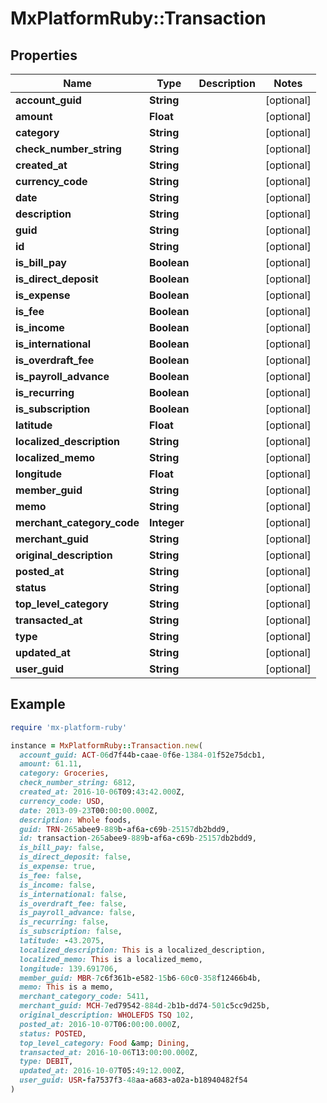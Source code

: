 # MxPlatformRuby::Transaction

## Properties

| Name | Type | Description | Notes |
| ---- | ---- | ----------- | ----- |
| **account_guid** | **String** |  | [optional] |
| **amount** | **Float** |  | [optional] |
| **category** | **String** |  | [optional] |
| **check_number_string** | **String** |  | [optional] |
| **created_at** | **String** |  | [optional] |
| **currency_code** | **String** |  | [optional] |
| **date** | **String** |  | [optional] |
| **description** | **String** |  | [optional] |
| **guid** | **String** |  | [optional] |
| **id** | **String** |  | [optional] |
| **is_bill_pay** | **Boolean** |  | [optional] |
| **is_direct_deposit** | **Boolean** |  | [optional] |
| **is_expense** | **Boolean** |  | [optional] |
| **is_fee** | **Boolean** |  | [optional] |
| **is_income** | **Boolean** |  | [optional] |
| **is_international** | **Boolean** |  | [optional] |
| **is_overdraft_fee** | **Boolean** |  | [optional] |
| **is_payroll_advance** | **Boolean** |  | [optional] |
| **is_recurring** | **Boolean** |  | [optional] |
| **is_subscription** | **Boolean** |  | [optional] |
| **latitude** | **Float** |  | [optional] |
| **localized_description** | **String** |  | [optional] |
| **localized_memo** | **String** |  | [optional] |
| **longitude** | **Float** |  | [optional] |
| **member_guid** | **String** |  | [optional] |
| **memo** | **String** |  | [optional] |
| **merchant_category_code** | **Integer** |  | [optional] |
| **merchant_guid** | **String** |  | [optional] |
| **original_description** | **String** |  | [optional] |
| **posted_at** | **String** |  | [optional] |
| **status** | **String** |  | [optional] |
| **top_level_category** | **String** |  | [optional] |
| **transacted_at** | **String** |  | [optional] |
| **type** | **String** |  | [optional] |
| **updated_at** | **String** |  | [optional] |
| **user_guid** | **String** |  | [optional] |

## Example

```ruby
require 'mx-platform-ruby'

instance = MxPlatformRuby::Transaction.new(
  account_guid: ACT-06d7f44b-caae-0f6e-1384-01f52e75dcb1,
  amount: 61.11,
  category: Groceries,
  check_number_string: 6812,
  created_at: 2016-10-06T09:43:42.000Z,
  currency_code: USD,
  date: 2013-09-23T00:00:00.000Z,
  description: Whole foods,
  guid: TRN-265abee9-889b-af6a-c69b-25157db2bdd9,
  id: transaction-265abee9-889b-af6a-c69b-25157db2bdd9,
  is_bill_pay: false,
  is_direct_deposit: false,
  is_expense: true,
  is_fee: false,
  is_income: false,
  is_international: false,
  is_overdraft_fee: false,
  is_payroll_advance: false,
  is_recurring: false,
  is_subscription: false,
  latitude: -43.2075,
  localized_description: This is a localized_description,
  localized_memo: This is a localized_memo,
  longitude: 139.691706,
  member_guid: MBR-7c6f361b-e582-15b6-60c0-358f12466b4b,
  memo: This is a memo,
  merchant_category_code: 5411,
  merchant_guid: MCH-7ed79542-884d-2b1b-dd74-501c5cc9d25b,
  original_description: WHOLEFDS TSQ 102,
  posted_at: 2016-10-07T06:00:00.000Z,
  status: POSTED,
  top_level_category: Food &amp; Dining,
  transacted_at: 2016-10-06T13:00:00.000Z,
  type: DEBIT,
  updated_at: 2016-10-07T05:49:12.000Z,
  user_guid: USR-fa7537f3-48aa-a683-a02a-b18940482f54
)
```

